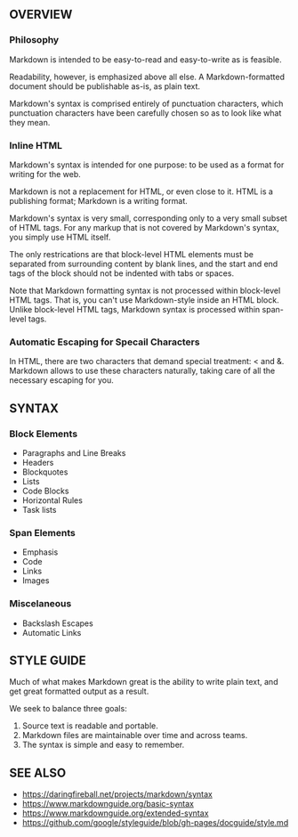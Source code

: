 ## OVERVIEW

### Philosophy

Markdown is intended to be easy-to-read and easy-to-write as is feasible.

Readability, however, is emphasized above all else. A Markdown-formatted document should be publishable as-is, as plain text. 

Markdown's syntax is comprised entirely of punctuation characters, which punctuation characters have been carefully chosen so as to look like what they mean.

### Inline HTML

Markdown's syntax is intended for one purpose: to be used as a format for writing for the web.

Markdown is not a replacement for HTML, or even close to it. HTML is a publishing format; Markdown is a writing format. 

Markdown's syntax is very small, corresponding only to a very small subset of HTML tags. For any markup that is not covered by Markdown's syntax, you simply use HTML itself. 

The only restrications are that block-level HTML elements must be separated from surrounding content by blank lines, and the start and end tags of the block should not be indented with tabs or spaces.

Note that Markdown formatting syntax is not processed within block-level HTML tags. That is, you can't use Markdown-style inside an HTML block. Unlike block-level HTML tags, Markdown syntax is processed within span-level tags.

### Automatic Escaping for Specail Characters

In HTML, there are two characters that demand special treatment: < and &. Markdown allows to use these characters naturally, taking care of all the necessary escaping for you.


## SYNTAX

### Block Elements

* Paragraphs and Line Breaks
* Headers
* Blockquotes
* Lists
* Code Blocks
* Horizontal Rules
* Task lists

### Span Elements

* Emphasis
* Code
* Links
* Images

### Miscelaneous

* Backslash Escapes
* Automatic Links


## STYLE GUIDE

Much of what makes Markdown great is the ability to write plain text, and get great formatted output as a result.

We seek to balance three goals:

1. Source text is readable and portable.
2. Markdown files are maintainable over time and across teams.
3. The syntax is simple and easy to remember.


## SEE ALSO

* https://daringfireball.net/projects/markdown/syntax
* https://www.markdownguide.org/basic-syntax
* https://www.markdownguide.org/extended-syntax
* https://github.com/google/styleguide/blob/gh-pages/docguide/style.md